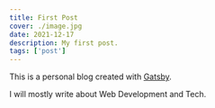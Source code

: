 ```yaml
---
title: First Post
cover: ./image.jpg
date: 2021-12-17
description: My first post.
tags: ['post']
---
```


This is a personal blog created with [Gatsby](https://gatsbyjs.com).

I will mostly write about Web Development and Tech.
